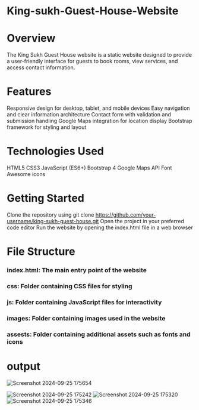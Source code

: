 # King-sukh-Guest-House-Website

# Overview
The King Sukh Guest House website is a static website designed to provide a user-friendly interface for guests to book rooms, view services, and access contact information.

# Features
Responsive design for desktop, tablet, and mobile devices
Easy navigation and clear information architecture
Contact form with validation and submission handling
Google Maps integration for location display
Bootstrap framework for styling and layout
# Technologies Used
HTML5
CSS3
JavaScript (ES6+)
Bootstrap 4
Google Maps API
Font Awesome icons
# Getting Started
Clone the repository using git clone https://github.com/your-username/king-sukh-guest-house.git
Open the project in your preferred code editor
Run the website by opening the index.html file in a web browser
# File Structure
### index.html: The main entry point of the website
### css: Folder containing CSS files for styling
### js: Folder containing JavaScript files for interactivity
### images: Folder containing images used in the website
### assests: Folder containing additional assets such as fonts and icons
# output

![Screenshot 2024-09-25 175654](https://github.com/user-attachments/assets/9af6ef67-effd-4588-804b-ec45184d674e)

![Screenshot 2024-09-25 175242](https://github.com/user-attachments/assets/94e58770-a897-49ba-9b70-eb893e2cb61f)
![Screenshot 2024-09-25 175320](https://github.com/user-attachments/assets/19a0ec56-89ea-4c9f-b0d7-be13f0825281)
![Screenshot 2024-09-25 175346](https://github.com/user-attachments/assets/e53bdcf5-5b77-40ee-a394-6f3d3094e202)




